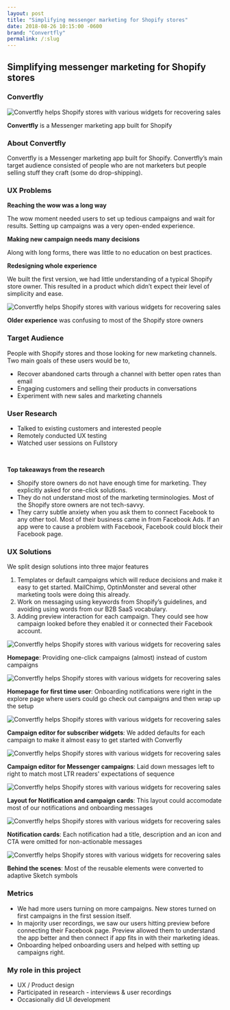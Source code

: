 ```yaml
---
layout: post
title: "Simplifying messenger marketing for Shopify stores"
date: 2018-08-26 10:15:00 -0600
brand: "Convertfly"
permalink: /:slug
---
```



<section id="hero">
  <div class="container">
    <h2>Simplifying messenger marketing for Shopify stores</h2>
    <h3>Convertfly</h3>
  </div>
</section>
<section id="content">
  <div class="process-step image-container">
    <img src="/assets/convertfly-making-messenger-marketing-simple/splash-1.png" alt="Convertfly helps Shopify stores with various widgets for recovering sales"/>
    <p><b>Convertfly</b> is a Messenger marketing app built for Shopify</p>
  </div>
  <div id="introduction" class="process-step grid-of-two small-container">
    <div>
      <h3>About Convertfly</h3>
      <p>Convertfly is a Messenger marketing app built for Shopify. Convertfly’s main target audience consisted of people
        who are not marketers but people selling stuff they craft (some do drop-shipping).</p>
    </div>
    <div>
      <h3>UX Problems</h3>
      <div class="lists">
        <div class="list-item">
          <p>
            <b>Reaching the wow was a long way</b>
          </p>
          <p>The wow moment needed users to set up tedious campaigns and wait for results. Setting up campaigns was a very
            open-ended experience.</p>
        </div>
        <div></div>
        <div class="list-item">
          <p>
            <b>Making new campaign needs many decisions</b>
          </p>
          <p>Along with long forms, there was little to no education on best practices.</p>
        </div>
        <div></div>
        <div class="list-item">
          <p>
            <b>Redesigning whole experience</b>
          </p>
          <p>We built the first version, we had little understanding of a typical Shopify store owner. This resulted in a
            product which didn’t expect their level of simplicity and ease.</p>
        </div>
      </div>
    </div>
  </div>
  <div class="process-step image-container">
    <img src="/assets/convertfly-making-messenger-marketing-simple/splash-2.png" alt="Convertfly helps Shopify stores with various widgets for recovering sales"/>
    <p><b>Older experience</b> was confusing to most of the Shopify store owners</p>
  </div>
  <div class="process-step">
    <h3>Target Audience</h3>
    <p>People with Shopify stores and those looking for new marketing channels. Two main goals of these users would be to,</p>
    <ul>
      <li>Recover abandoned carts through a channel with better open rates than email</li>
      <li>Engaging customers and selling their products in conversations</li>
      <li>Experiment with new sales and marketing channels</li>
    </ul>
  </div>
  <div class="process-step">
    <h3>User Research</h3>
    <ul>
      <li>Talked to existing customers and interested people</li>
      <li>Remotely conducted UX testing</li>
      <li>Watched user sessions on Fullstory</li>
    </ul>
    <br>
    <p>
      <b>Top takeaways from the research</b>
    </p>
    <ul>
      <li>Shopify store owners do not have enough time for marketing. They explicitly asked for one-click solutions.</li>
      <li>They do not understand most of the marketing terminologies. Most of the Shopify store owners are not tech-savvy.</li>
      <li>They carry subtle anxiety when you ask them to connect Facebook to any other tool. Most of their business came in
        from Facebook Ads. If an app were to cause a problem with Facebook, Facebook could block their Facebook page.</li>
    </ul>
  </div>
  <div class="process-step">
    <h3>UX Solutions</h3>
    <p>We split design solutions into three major features</p>
    <ol>
      <li>Templates or default campaigns which will reduce decisions and make it easy to get started. MailChimp, OptinMonster
        and several other marketing tools were doing this already.</li>
      <li>Work on messaging using keywords from Shopify’s guidelines, and avoiding using words from our B2B SaaS vocabulary.</li>
      <li>Adding preview interaction for each campaign. They could see how campaign looked before they enabled it or connected
        their Facebook account.</li>
    </ol>
  </div>
  <div class="process-step image-container">
    <img src="/assets/convertfly-making-messenger-marketing-simple/tools-1.png" alt="Convertfly helps Shopify stores with various widgets for recovering sales"/>
    <p><b>Homepage</b>: Providing one-click campaigns (almost) instead of custom campaigns</p>
  </div>
  <div class="process-step image-container">
    <img src="/assets/convertfly-making-messenger-marketing-simple/tools-2.png" alt="Convertfly helps Shopify stores with various widgets for recovering sales"/>
    <p><b>Homepage for first time user</b>: Onboarding notifications were right in the explore page where users could go check out campaigns and then wrap up the setup</p>
  </div>
  <div class="process-step image-container">
    <img src="/assets/convertfly-making-messenger-marketing-simple/campaign-1.png" alt="Convertfly helps Shopify stores with various widgets for recovering sales"/>
    <p><b>Campaign editor for subscriber widgets</b>: We added defaults for each campaign to make it almost easy to get started with Converfly</p>
  </div>
  <div class="process-step image-container">
    <img src="/assets/convertfly-making-messenger-marketing-simple/campaign-2.png" alt="Convertfly helps Shopify stores with various widgets for recovering sales"/>
    <p><b>Campaign editor for Messenger campaigns</b>: Laid down messages left to right to match most LTR readers' expectations of sequence</p>
  </div>
  <div class="process-step image-container">
    <img src="/assets/convertfly-making-messenger-marketing-simple/notification-1.png" alt="Convertfly helps Shopify stores with various widgets for recovering sales"/>
    <p><b>Layout for Notification and campaign cards</b>: This layout could accomodate most of our notifications and onboarding messages</p>
  </div>
  <div class="process-step image-container">
    <img src="/assets/convertfly-making-messenger-marketing-simple/notification-2.png" alt="Convertfly helps Shopify stores with various widgets for recovering sales"/>
    <p><b>Notification cards</b>: Each notification had a title, description and an icon and CTA were omitted for non-actionable messages</p>
  </div>
  <div class="process-step image-container">
    <img src="/assets/convertfly-making-messenger-marketing-simple/styleguide-1.png" alt="Convertfly helps Shopify stores with various widgets for recovering sales"/>
    <p><b>Behind the scenes</b>: Most of the reusable elements were converted to adaptive Sketch symbols</p>
  </div>
  <div class="grid-of-two small-container">
    <div class="process-step">
      <h3>Metrics</h3>
      <ul>
        <li>We had more users turning on more campaigns. New stores turned on first campaigns in the first session itself.</li>
        <li>In majority user recordings, we saw our users hitting preview before connecting their Facebook page. Preview allowed
          them to understand the app better and then connect if app fits in with their marketing ideas.</li>
        <li>Onboarding helped onboarding users and helped with setting up campaigns right.</li>
      </ul>
    </div>
    <div class="process-step">
      <h3>My role in this project</h3>
      <ul>
        <li>UX / Product design</li>
        <li>Participated in research - interviews & user recordings</li>
        <li>Occasionally did UI development</li>
      </ul>
    </div>
  </div>
</section>
